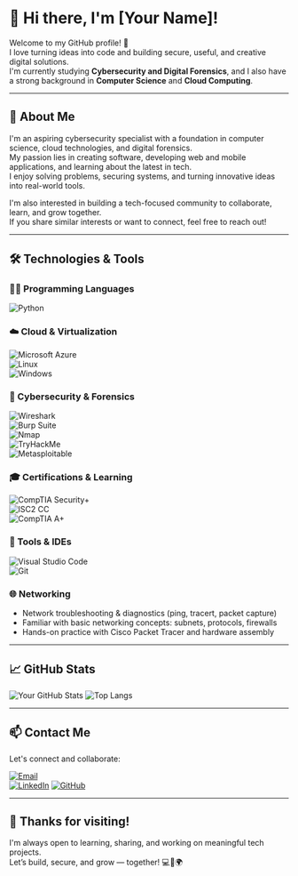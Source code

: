 # 👋 Hi there, I'm [Your Name]!

Welcome to my GitHub profile! 🚀  
I love turning ideas into code and building secure, useful, and creative digital solutions.  
I'm currently studying **Cybersecurity and Digital Forensics**, and I also have a strong background in **Computer Science** and **Cloud Computing**.

---

## 🧠 About Me

I'm an aspiring cybersecurity specialist with a foundation in computer science, cloud technologies, and digital forensics.  
My passion lies in creating software, developing web and mobile applications, and learning about the latest in tech.  
I enjoy solving problems, securing systems, and turning innovative ideas into real-world tools.

I'm also interested in building a tech-focused community to collaborate, learn, and grow together.  
If you share similar interests or want to connect, feel free to reach out!

---

## 🛠️ Technologies & Tools

### 👨‍💻 Programming Languages  
![Python](https://img.shields.io/badge/Python-3776AB?style=for-the-badge&logo=python&logoColor=white)  

### ☁️ Cloud & Virtualization  
![Microsoft Azure](https://img.shields.io/badge/Azure-0078D4?style=for-the-badge&logo=microsoft-azure&logoColor=white)  
![Linux](https://img.shields.io/badge/Linux-FCC624?style=for-the-badge&logo=linux&logoColor=black)  
![Windows](https://img.shields.io/badge/Windows-0078D6?style=for-the-badge&logo=windows&logoColor=white)  

### 🔐 Cybersecurity & Forensics  
![Wireshark](https://img.shields.io/badge/Wireshark-1679A7?style=for-the-badge&logo=wireshark&logoColor=white)  
![Burp Suite](https://img.shields.io/badge/Burp%20Suite-FF6600?style=for-the-badge&logo=burpsuite&logoColor=white)  
![Nmap](https://img.shields.io/badge/Nmap-214478?style=for-the-badge&logo=nmap&logoColor=white)  
![TryHackMe](https://img.shields.io/badge/TryHackMe-212C42?style=for-the-badge&logo=tryhackme&logoColor=red)  
![Metasploitable](https://img.shields.io/badge/Metasploit-2A2A2A?style=for-the-badge&logo=metasploit&logoColor=white)

### 🎓 Certifications & Learning  
![CompTIA Security+](https://img.shields.io/badge/Studying-CompTIA%20Security+-red?style=for-the-badge&logo=compTIA&logoColor=white)  
![ISC2 CC](https://img.shields.io/badge/Studying-ISC2%20Certified%20in%20Cybersecurity-blue?style=for-the-badge&logo=isc2&logoColor=white)  
![CompTIA A+](https://img.shields.io/badge/Knowledge-CompTIA%20A%2B-orange?style=for-the-badge&logo=compTIA&logoColor=white)

### 🧰 Tools & IDEs  
![Visual Studio Code](https://img.shields.io/badge/VS%20Code-007ACC?style=for-the-badge&logo=visual-studio-code&logoColor=white)  
![Git](https://img.shields.io/badge/Git-F05032?style=for-the-badge&logo=git&logoColor=white)

### 🌐 Networking  
- Network troubleshooting & diagnostics (ping, tracert, packet capture)
- Familiar with basic networking concepts: subnets, protocols, firewalls
- Hands-on practice with Cisco Packet Tracer and hardware assembly


---

## 📈 GitHub Stats

![Your GitHub Stats](https://github-readme-stats.vercel.app/api?username=your-username&show_icons=true&theme=radical)
![Top Langs](https://github-readme-stats.vercel.app/api/top-langs/?username=your-username&layout=compact&theme=radical)

---

## 📫 Contact Me

Let's connect and collaborate:

[![Email](https://img.shields.io/badge/Email-D14836?style=for-the-badge&logo=gmail&logoColor=white)](mailto:your.email@example.com)  
[![LinkedIn](https://img.shields.io/badge/LinkedIn-0077B5?style=for-the-badge&logo=linkedin&logoColor=white)](www.linkedin.com/in/federico-gelati-bb56a0252)
[![GitHub](https://img.shields.io/badge/GitHub-100000?style=for-the-badge&logo=github&logoColor=white)](https://github.com/your-username)  

---

## 🙏 Thanks for visiting!

I'm always open to learning, sharing, and working on meaningful tech projects.  
Let’s build, secure, and grow — together! 💻🔐🌍
